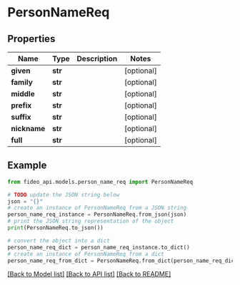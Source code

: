 # PersonNameReq


## Properties

Name | Type | Description | Notes
------------ | ------------- | ------------- | -------------
**given** | **str** |  | [optional] 
**family** | **str** |  | [optional] 
**middle** | **str** |  | [optional] 
**prefix** | **str** |  | [optional] 
**suffix** | **str** |  | [optional] 
**nickname** | **str** |  | [optional] 
**full** | **str** |  | [optional] 

## Example

```python
from fideo_api.models.person_name_req import PersonNameReq

# TODO update the JSON string below
json = "{}"
# create an instance of PersonNameReq from a JSON string
person_name_req_instance = PersonNameReq.from_json(json)
# print the JSON string representation of the object
print(PersonNameReq.to_json())

# convert the object into a dict
person_name_req_dict = person_name_req_instance.to_dict()
# create an instance of PersonNameReq from a dict
person_name_req_from_dict = PersonNameReq.from_dict(person_name_req_dict)
```
[[Back to Model list]](../README.md#documentation-for-models) [[Back to API list]](../README.md#documentation-for-api-endpoints) [[Back to README]](../README.md)


